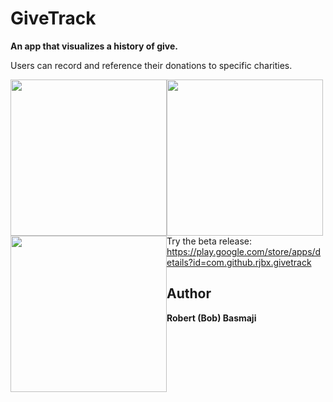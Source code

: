 # GiveTrack

**An app that visualizes a history of give.**

Users can record and reference their donations to specific charities.

<img src="https://raw.githubusercontent.com/rjbx/Givetrack/master/images/give.gif" style="float:left;" width="250"></img>
<img src="https://raw.githubusercontent.com/rjbx/Givetrack/master/images/record.gif" style="float:left;" width="250"></img>
<img src="https://raw.githubusercontent.com/rjbx/Givetrack/master/images/glance.gif" style="float:left;" width="250"></img>

Try the beta release: https://play.google.com/store/apps/details?id=com.github.rjbx.givetrack

## Author

**Robert (Bob) Basmaji**
